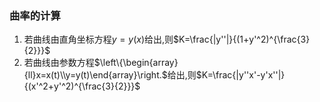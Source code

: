 ### 曲率的计算
1. 若曲线由直角坐标方程$y=y(x)$给出,则$K=\frac{|y''|}{(1+y'^2)^{\frac{3}{2}}}$
2. 若曲线由参数方程$\left\{\begin{array}{ll}x=x(t)\\y=y(t)\end{array}\right.$给出,则$K=\frac{|y''x'-y'x''|}{(x'^2+y'^2)^{\frac{3}{2}}}$
